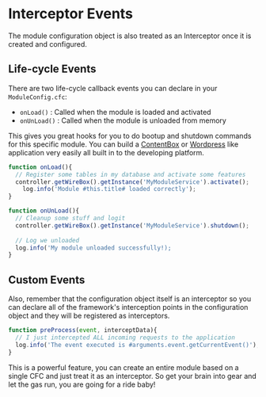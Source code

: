 # Interceptor Events

The module configuration object is also treated as an Interceptor once it is created and configured. 

## Life-cycle Events

There are two life-cycle callback events you can declare in your `ModuleConfig.cfc`:

* `onLoad()` : Called when the module is loaded and activated
* `onUnLoad()` : Called when the module is unloaded from memory

This gives you great hooks for you to do bootup and shutdown commands for this specific module. You can build a [ContentBox](http://ortussolutions.com/products/contentbox/) or [Wordpress](http://wordpress.org/) like application very easily all built in to the developing platform.

```js
function onLoad(){
  // Register some tables in my database and activate some features
  controller.getWireBox().getInstance('MyModuleService').activate();
    log.info('Module #this.title# loaded correctly');
}

function onUnLoad(){
  // Cleanup some stuff and logit
  controller.getWireBox().getInstance('MyModuleService').shutdown();
  
  // Log we unloaded
  log.info('My module unloaded successfully!);
}
```


## Custom Events
Also, remember that the configuration object itself is an interceptor so you can declare all of the framework's interception points in the configuration object and they will be registered as interceptors.

```js
function preProcess(event, interceptData){
  // I just intercepted ALL incoming requests to the application
  log.info('The event executed is #arguments.event.getCurrentEvent()');
}
```

This is a powerful feature, you can create an entire module based on a single CFC and just treat it as an interceptor. So get your brain into gear and let the gas run, you are going for a ride baby!

